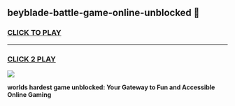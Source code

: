 
## beyblade-battle-game-online-unblocked 👋
<h3>
<a href="https://premium.freeplayer.one?title=beyblade-battle-game-online-unblocked&ref=14F">CLICK TO PLAY</a></h3>
<hr>

<h3>
<a href="https://premium.freeplayer.one?title=beyblade-battle-game-online-unblocked&ref=14F">CLICK 2 PLAY</a>
  
</h3>

<a href="https://premium.freeplayer.one?title=beyblade-battle-game-online-unblocked&ref=12F/"><img src="https://clearcache.store/games.png"></a>


**worlds hardest game unblocked: Your Gateway to Fun and Accessible Online Gaming**
